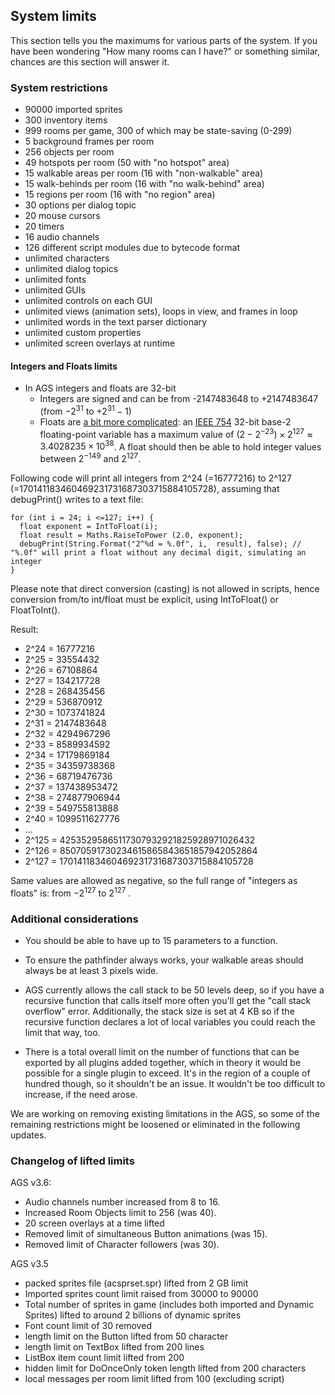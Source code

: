 ## System limits

This section tells you the maximums for various parts of the system. If
you have been wondering "How many rooms can I have?" or something
similar, chances are this section will answer it.

### System restrictions

- 90000 imported sprites
- 300 inventory items
- 999 rooms per game, 300 of which may be state-saving (0-299)
- 5 background frames per room
- 256 objects per room
- 49 hotspots per room (50 with "no hotspot" area)
- 15 walkable areas per room (16 with "non-walkable" area)
- 15 walk-behinds per room (16 with "no walk-behind" area)
- 15 regions per room (16 with "no region" area)
- 30 options per dialog topic
- 20 mouse cursors
- 20 timers
- 16 audio channels
- 126 different script modules due to bytecode format
- unlimited characters
- unlimited dialog topics
- unlimited fonts
- unlimited GUIs
- unlimited controls on each GUI
- unlimited views (animation sets), loops in view, and frames in loop
- unlimited words in the text parser dictionary
- unlimited custom properties
- unlimited screen overlays at runtime

#### Integers and Floats limits

- In AGS integers and floats are 32-bit
    - Integers are signed and can be from -2147483648 to +2147483647 (from $-2^{31}$ to $+2^{31}-1$)
    - Floats are [a bit more complicated](https://en.wikipedia.org/wiki/Single-precision_floating-point_format): an [IEEE 754](https://en.wikipedia.org/wiki/IEEE_754) 32-bit base-2 floating-point variable has a maximum value of $(2 − 2^{-23}) × 2^{127} ≈ 3.4028235 × 10^{38}$. A float should then be able to hold integer values between $2^{-149}$ and $2^{127}$.

Following code will print all integers from 2^24 (=16777216) to 2^127 (=170141183460469231731687303715884105728), assuming that debugPrint() writes to a text file:

```
for (int i = 24; i <=127; i++) {
  float exponent = IntToFloat(i); 
  float result = Maths.RaiseToPower (2.0, exponent);
  debugPrint(String.Format("2^%d = %.0f", i,  result), false); // "%.0f" will print a float without any decimal digit, simulating an integer
}
```

Please note that direct conversion (casting) is not allowed in scripts, hence conversion from/to int/float must be explicit, using IntToFloat() or FloatToInt().


Result:

* 2^24 = 16777216     
* 2^25 = 33554432     
* 2^26 = 67108864     
* 2^27 = 134217728    
* 2^28 = 268435456    
* 2^29 = 536870912    
* 2^30 = 1073741824   
* 2^31 = 2147483648   
* 2^32 = 4294967296   
* 2^33 = 8589934592   
* 2^34 = 17179869184  
* 2^35 = 34359738368  
* 2^36 = 68719476736  
* 2^37 = 137438953472 
* 2^38 = 274877906944 
* 2^39 = 549755813888 
* 2^40 = 1099511627776
* ...
* 2^125 = 42535295865117307932921825928971026432 
* 2^126 = 85070591730234615865843651857942052864 
* 2^127 = 170141183460469231731687303715884105728

Same values are allowed as negative, so the full range of "integers as floats" is: from $-2^{127}$ to $2^{127}$ .

### Additional considerations

- You should be able to have up to 15 parameters to a function.

- To ensure the pathfinder always works, your walkable areas should always be at least 3 pixels wide.

- AGS currently allows the call stack to be 50 levels deep, so if you have a recursive function that calls itself more often you'll get the "call stack overflow" error. Additionally, the stack size is set at 4 KB so if the recursive function declares a lot of local variables you could reach the limit that way, too.

- There is a total overall limit on the number of functions that can be exported by all plugins added together, which in theory it would be possible for a single plugin to exceed. It's in the region of a couple of hundred though, so it shouldn't be an issue. It wouldn't be too difficult to increase, if the need arose.

We are working on removing existing limitations in the AGS, so some of the remaining restrictions might be loosened or eliminated in the following updates.

### Changelog of lifted limits

AGS v3.6:
- Audio channels number increased from 8 to 16.
- Increased Room Objects limit to 256 (was 40).
- 20 screen overlays at a time lifted
- Removed limit of simultaneous Button animations (was 15).
- Removed limit of Character followers (was 30).

AGS v3.5
- packed sprites file (acsprset.spr) lifted from 2 GB limit
- Imported sprites count limit raised from 30000 to 90000
- Total number of sprites in game (includes both imported and Dynamic Sprites) lifted to around 2 billions of dynamic sprites
- Font count limit of 30 removed
- length limit on the Button lifted from 50 character
- length limit on TextBox lifted from 200 lines
- ListBox item count limit lifted from 200
- hidden limit for DoOnceOnly token length lifted from 200 characters
- local messages per room limit lifted from 100 (excluding script)
